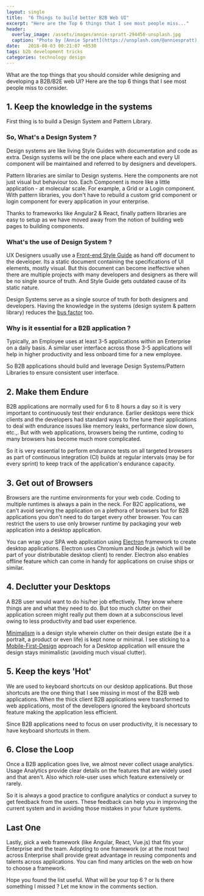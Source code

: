 ```yaml
---
layout: single
title:  "6 Things to build better B2B Web UI"
excerpt: "Here are the Top 6 things that I see most people miss..."
header:
  overlay_image: /assets/images/annie-spratt-294450-unsplash.jpg
  caption: "Photo by [Annie Spratt](https://unsplash.com/@anniespratt) on [**Unsplash**](https://unsplash.com)"
date:   2018-08-03 00:21:07 +0530
tags: b2b development tricks
categories: technology design
---
```



What are the top things that you should consider while designing and developing a B2B/B2E web UI? Here are the top 6 things that I see most people miss to consider.

## 1. Keep the knowledge in the systems
		
First thing is to build a Design System and Pattern Library.  

###  So, What's a Design System ? 
Design systems are like living Style Guides with documentation and code as extra. Design systems will be the one place where each and every UI component will be maintained and referred to by designers and developers.

Pattern libraries are similar to Design systems. Here the components are not just visual but behaviour too. Each Component is more like a little application - at molecular scale. For example, a Grid or a Login component. With pattern libraries, you don't have to rebuild a custom grid component or login component for every application in your enterprise. 

Thanks to frameworks like Angular2 & React, finally pattern libraries are easy to setup as we have moved away from the notion of building web pages to building components.

###  What's the use of Design System ?
UX Designers usually use a [Front-end Style Guide](http://bradfrost.com/blog/post/style-guides/) as hand off document to the developer. Its a static document containing the specifications of UI elements, mostly visual. But this document can become ineffective when there are multiple projects with many developers and designers as there will be no single source of truth. And Style Guide gets outdated cause of its static nature. 

Design Systems serve as a single source of truth for both designers and developers. Having the knowledge in the systems (design system & pattern library) reduces the [bus factor](https://en.wikipedia.org/wiki/Bus_factor) too. 

###  Why is it essential for a B2B application ? 
Typically, an Employee uses at least 3-5 applications within an Enterprise on a daily basis. A similar user interface across those 3-5 applications will help in higher productivity and less onboard time for a new employee. 

So B2B applications should build and leverage Design Systems/Pattern Libraries to ensure consistent user interface.

## 2. Make them Endure

B2B applications are normally used for 6 to 8 hours a day so it is very important to continuously test their endurance. Earlier desktops were thick clients and the developers had standard ways to fine tune their applications to deal with endurance issues like memory leaks, performance slow down, etc.,. But with web applications, browsers being the runtime, coding to many browsers has become much more complicated. 

So it is very essential to perform endurance tests on all targeted browsers as part of continuous integration (CI) builds at regular intervals (may be for every sprint) to keep track of the application's endurance capacity.

## 3. Get out of Browsers 

Browsers are the runtime environments for your web code. Coding to multiple runtimes is always a pain in the neck. For B2C applications, we can't avoid serving the application on a plethora of browsers but for B2B applications you don't need to do target every other browser. You can restrict the users to use only browser runtime by packaging your web application into a desktop application.
      
You can wrap your SPA web application using [Electron](https://electronjs.org/) framework to create desktop applications. Electron uses Chromium and Node.js (which will be part of your distributable desktop client) to render. Electron also enables offline feature which can come in handy for applications on cruise ships or similar. 

## 4. Declutter your Desktops

A B2B user would want to do his/her job effectively. They know where things are and what they need to do.  But too much clutter on their application screen might really put them down at a subconscious level owing to less productivity and bad user experience. 

[Minimalism](https://www.sitepoint.com/what-is-minimalism/) is a design style wherein clutter on their design estate (be it a portrait, a product or even life) is kept none or minimal. I see sticking to a [Mobile-First-Design](https://www.uxpin.com/studio/blog/a-hands-on-guide-to-mobile-first-design/) approach for a Desktop application will ensure the design stays minimalistic (avoiding much visual clutter).

## 5. Keep the keys 'Hot'

We are used to keyboard shortcuts on our desktop applications. But those shortcuts are the one thing that I see missing in most of the B2B web applications. When the thick client B2B applications were transformed to web applications, most of the developers ignored the keyboard shortcuts feature making the application less efficient. 

Since B2B applications need to focus on user productivity, it is necessary to have keyboard shortcuts in them. 

## 6. Close the Loop  

Once a B2B application goes live, we almost never collect usage analytics. Usage Analytics provide clear details on the features that are widely used and that aren't. Also which role-user uses which feature extensively or rarely. 

So it is always a good practice to configure analytics or conduct a survey to get feedback from the users. These feedback can help you in improving the current system and in avoiding those mistakes in your future systems.  
	   
## Last One 
Lastly, pick a web framework (like Angular, React, Vue.js) that fits your Enterprise and the team. Adopting to one framework (or at the most two) across Enterprise shall provide great advantage in reusing components and talents across applications. You can find many articles on the web on how to choose a framework.


Hope you found the list useful. What will be your top 6 ? or Is there something I missed ? Let me know in the comments section. 